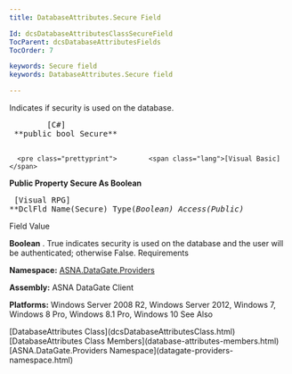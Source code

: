 ```yaml
---
title: DatabaseAttributes.Secure Field

Id: dcsDatabaseAttributesClassSecureField
TocParent: dcsDatabaseAttributesFields
TocOrder: 7

keywords: Secure field
keywords: DatabaseAttributes.Secure field

---
```


Indicates if security is used on the database.
<pre class="prettyprint">        <span class="lang">[C#]</span>
 **public bool Secure** 
      </pre>
      <pre class="prettyprint">        <span class="lang">[Visual Basic] </span>
 **Public Property Secure As Boolean** 
      </pre>
      <pre class="prettyprint">        <span class="lang">[Visual RPG]</span>
 **DclFld Name(Secure) Type(*Boolean) Access(*Public)** 
      </pre>

Field
 Value

**Boolean** . True indicates security is used on the database and the user will be authenticated; otherwise False.
Requirements

**Namespace:** [ ASNA.DataGate.Providers](datagate-providers-namespace.html) 

**Assembly:** ASNA DataGate Client

**Platforms:** Windows Server 2008 R2, Windows Server 2012, Windows 7, Windows 8 Pro, Windows 8.1 Pro, Windows 10
See Also

<dl />
      [DatabaseAttributes Class](dcsDatabaseAttributesClass.html)
      <br />
      [DatabaseAttributes Class Members](database-attributes-members.html)
      <br />
      [ASNA.DataGate.Providers Namespace](datagate-providers-namespace.html)

